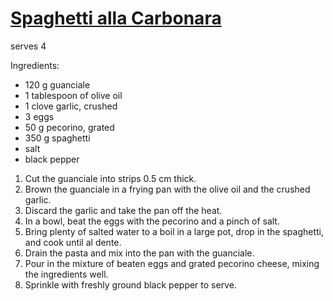 # [Spaghetti alla Carbonara](https://www.accademiaitalianadellacucina.it/it/ricette/ricetta/spaghetti-alla-carbonara)

serves 4

Ingredients:

* 120 g guanciale
* 1 tablespoon of olive oil
* 1 clove garlic, crushed
* 3 eggs
* 50 g pecorino, grated
* 350 g spaghetti
* salt
* black pepper

1. Cut the guanciale into strips 0.5 cm thick.
2. Brown the guanciale in a frying pan with the olive oil and the crushed garlic.
3. Discard the garlic and take the pan off the heat.
4. In a bowl, beat the eggs with the pecorino and a pinch of salt.
5. Bring plenty of salted water to a boil in a large pot, drop in the spaghetti, and cook until al dente.
6. Drain the pasta and mix into the pan with the guanciale.
7. Pour in the mixture of beaten eggs and grated pecorino cheese, mixing the ingredients well.
8. Sprinkle with freshly ground black pepper to serve.
